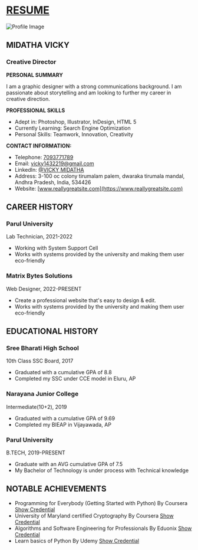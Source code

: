 # [RESUME](https://vicky-black-tiger.github.io/resume/resume.html)

![Profile Image](https://hyperbrain143.files.wordpress.com/2022/06/62cdee3015e27af99a5c0e283c32d220-edited-2.jpg)

## MIDATHA VICKY
### Creative Director

**PERSONAL SUMMARY**

I am a graphic designer with a strong communications background. I am passionate about storytelling and am looking to further my career in creative direction.

**PROFESSIONAL SKILLS**

- Adept in: Photoshop, Illustrator, InDesign, HTML 5
- Currently Learning: Search Engine Optimization
- Personal Skills: Teamwork, Innovation, Creativity

**CONTACT INFORMATION:**

- Telephone: [7093771789](tel:7093771789)
- Email: [vicky1432219@gmail.com](mailto:vicky1432219@gmail.com)
- LinkedIn: [@VICKY MIDATHA](https://www.linkedin.com/in/vicky-midatha-b58b081a1)
- Address: 3-100 oc colony tirumalam palem, dwaraka tirumala mandal, Andhra Pradesh, India, 534426
- Website: [www.reallygreatsite.com](https://www.reallygreatsite.com)

## CAREER HISTORY

### Parul University
Lab Technician, 2021-2022

- Working with System Support Cell
- Works with systems provided by the university and making them user eco-friendly

### Matrix Bytes Solutions
Web Designer, 2022-PRESENT

- Create a professional website that's easy to design & edit.
- Works with systems provided by the university and making them user eco-friendly

## EDUCATIONAL HISTORY

### Sree Bharati High School
10th Class SSC Board, 2017

- Graduated with a cumulative GPA of 8.8
- Completed my SSC under CCE model in Eluru, AP

### Narayana Junior College
Intermediate(10+2), 2019

- Graduated with a cumulative GPA of 9.69
- Completed my BIEAP in Vijayawada, AP

### Parul University
B.TECH, 2019-PRESENT

- Graduate with an AVG cumulative GPA of 7.5
- My Bachelor of Technology is under process with Technical knowledge

## NOTABLE ACHIEVEMENTS

- Programming for Everybody (Getting Started with Python) By Coursera [Show Credential](https://www.coursera.org/account/accomplishments/certificate/GTRCJ82Q3RNM?utm_source=android&utm_medium=certificate&utm_content=cert_image&utm_campaign=sharing_cta&utm_product=course)
- University of Maryland certified Cryptography By Coursera [Show Credential](https://www.coursera.org/account/accomplishments/certificate/V85AER6J8KBF?utm_source=android&utm_medium=certificate&utm_content=cert_image&utm_campaign=sharing_cta&utm_product=course)
- Algorithms and Software Engineering for Professionals By Eduonix [Show Credential](https://www.eduonix.com/certificate/4a1870ae9e)
- Learn basics of Python By Udemy [Show Credential](https://udemy-certificate.s3.amazonaws.com/image/UC-5af7f240-91d9-4f07-b715-f455c1708c69.jpg)

